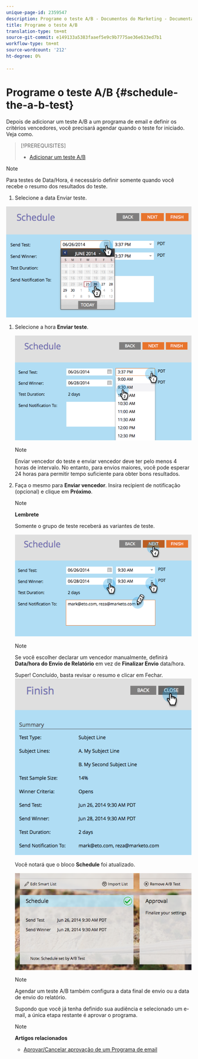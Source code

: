 ```yaml
---
unique-page-id: 2359547
description: Programe o teste A/B - Documentos do Marketing - Documentação do produto
title: Programe o teste A/B
translation-type: tm+mt
source-git-commit: e149133a5383faaef5e9c9b7775ae36e633ed7b1
workflow-type: tm+mt
source-wordcount: '212'
ht-degree: 0%

---
```



# Programe o teste A/B {#schedule-the-a-b-test}

Depois de adicionar um teste A/B a um programa de email e definir os critérios vencedores, você precisará agendar quando o teste for iniciado. Veja como.

>[!PREREQUISITES]
>
>* [Adicionar um teste A/B](add-an-a-b-test.md)

>



>[!NOTE]
>
>Para testes de Data/Hora, é necessário definir somente quando você recebe o resumo dos resultados do teste.

1. Selecione a data Enviar teste.

![](assets/image2014-9-12-15-3a59-3a54.png)

1. Selecione a hora **Enviar teste**.

   ![](assets/image2014-9-12-16-3a0-3a2.png)

   >[!NOTE]
   >
   >Enviar vencedor do teste e enviar vencedor deve ter pelo menos 4 horas de intervalo. No entanto, para envios maiores, você pode esperar 24 horas para permitir tempo suficiente para obter bons resultados.

1. Faça o mesmo para **Enviar vencedor**. Insira recipient de notificação (opcional) e clique em **Próximo**.

   >[!NOTE]
   >
   >**Lembrete**
   >
   >
   >Somente o grupo de teste receberá as variantes de teste.

   ![](assets/image2014-9-12-16-3a0-3a12.png)

   >[!NOTE]
   >
   >Se você escolher declarar um vencedor manualmente, definirá **Data/hora do Envio de Relatório** em vez de **Finalizar Envio** data/hora.

   Super! Concluído, basta revisar o resumo e clicar em Fechar.
   ![](assets/image2014-9-12-16-3a1-3a23.png)

   Você notará que o bloco **Schedule** foi atualizado.

   ![](assets/image2014-9-12-16-3a1-3a33.png)

   >[!NOTE]
   >
   >Agendar um teste A/B também configura a data final de envio ou a data de envio do relatório.

   Supondo que você já tenha definido sua audiência e selecionado um e-mail, a única etapa restante é aprovar o programa.

   >[!NOTE]
   >
   >**Artigos relacionados**
   >
   >    
   >    
   >    * [Aprovar/Cancelar aprovação de um Programa de email](../../../../../product-docs/email-marketing/email-programs/email-program-actions/approve-unapprove-an-email-program.md)


